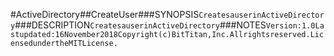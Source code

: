 #ActiveDirectory##CreateUser###SYNOPSIS```CreatesauserinActiveDirectory```###DESCRIPTION```CreatesauserinActiveDirectory```###NOTES```Version:1.0Lastupdated:16November2018Copyright(c)BitTitan,Inc.Allrightsreserved.LicensedundertheMITLicense.```
